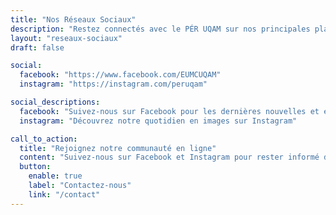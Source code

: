 ```yaml
---
title: "Nos Réseaux Sociaux"
description: "Restez connectés avec le PÉR UQAM sur nos principales plateformes sociales"
layout: "reseaux-sociaux"
draft: false

social:
  facebook: "https://www.facebook.com/EUMCUQAM"
  instagram: "https://instagram.com/peruqam"

social_descriptions:
  facebook: "Suivez-nous sur Facebook pour les dernières nouvelles et événements"
  instagram: "Découvrez notre quotidien en images sur Instagram"

call_to_action:
  title: "Rejoignez notre communauté en ligne"
  content: "Suivez-nous sur Facebook et Instagram pour rester informé des dernières nouvelles, événements et opportunités du PÉR UQAM."
  button:
    enable: true
    label: "Contactez-nous"
    link: "/contact"
---
```

